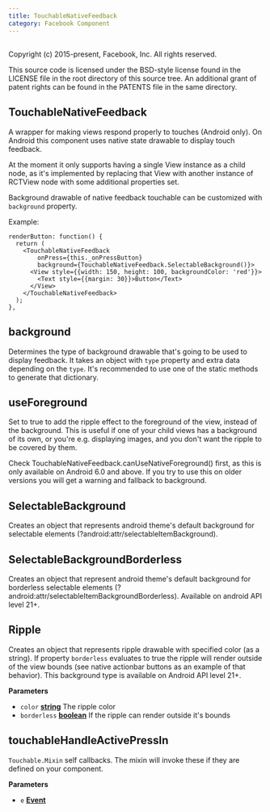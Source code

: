 ```yaml
---
title: TouchableNativeFeedback
category: Facebook Component
---
```

<!-- Generated by documentation.js. Update this documentation by updating the source code. -->

## 

Copyright (c) 2015-present, Facebook, Inc.
All rights reserved.

This source code is licensed under the BSD-style license found in the
LICENSE file in the root directory of this source tree. An additional grant
of patent rights can be found in the PATENTS file in the same directory.

## TouchableNativeFeedback

A wrapper for making views respond properly to touches (Android only).
On Android this component uses native state drawable to display touch
feedback.

At the moment it only supports having a single View instance as a child
node, as it's implemented by replacing that View with another instance of
RCTView node with some additional properties set.

Background drawable of native feedback touchable can be customized with
`background` property.

Example:

    renderButton: function() {
      return (
        <TouchableNativeFeedback
            onPress={this._onPressButton}
            background={TouchableNativeFeedback.SelectableBackground()}>
          <View style={{width: 150, height: 100, backgroundColor: 'red'}}>
            <Text style={{margin: 30}}>Button</Text>
          </View>
        </TouchableNativeFeedback>
      );
    },

## background

Determines the type of background drawable that's going to be used to
display feedback. It takes an object with `type` property and extra data
depending on the `type`. It's recommended to use one of the static
methods to generate that dictionary.

## useForeground

Set to true to add the ripple effect to the foreground of the view, instead of the
background. This is useful if one of your child views has a background of its own, or you're
e.g. displaying images, and you don't want the ripple to be covered by them.

Check TouchableNativeFeedback.canUseNativeForeground() first, as this is only available on
Android 6.0 and above. If you try to use this on older versions you will get a warning and
fallback to background.

## SelectableBackground

Creates an object that represents android theme's default background for
selectable elements (?android:attr/selectableItemBackground).

## SelectableBackgroundBorderless

Creates an object that represent android theme's default background for borderless
selectable elements (?android:attr/selectableItemBackgroundBorderless).
Available on android API level 21+.

## Ripple

Creates an object that represents ripple drawable with specified color (as a
string). If property `borderless` evaluates to true the ripple will
render outside of the view bounds (see native actionbar buttons as an
example of that behavior). This background type is available on Android
API level 21+.

**Parameters**

-   `color` **[string](https://developer.mozilla.org/en-US/docs/Web/JavaScript/Reference/Global_Objects/String)** The ripple color
-   `borderless` **[boolean](https://developer.mozilla.org/en-US/docs/Web/JavaScript/Reference/Global_Objects/Boolean)** If the ripple can render outside it's bounds

## touchableHandleActivePressIn

`Touchable.Mixin` self callbacks. The mixin will invoke these if they are
defined on your component.

**Parameters**

-   `e` **[Event](https://developer.mozilla.org/en-US/docs/Web/API/Event)** 
